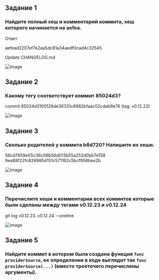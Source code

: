 ## Задание 1
### Найдите полный хеш и комментарий коммита, хеш которого начинается на aefea.

Ответ

aefead2207ef7e2aa5dc81a34aedf0cad4c32545

Update CHANGELOG.md

![image](https://user-images.githubusercontent.com/126553776/234281663-6604667e-4718-4a1d-81bf-cdbdb4d7045a.png)

## Задание 2
### Какому тегу соответствует коммит 85024d3?

commit 85024d3100126de36331c6982bfaac02cdab9e76 (tag: v0.12.23)

![image](https://user-images.githubusercontent.com/126553776/234282351-bd55e00a-fdc1-46d5-ae1e-9c40f0a02ce4.png)

## Задание 3
### Сколько родителей у коммита b8d720? Напишите их хеши.

 56cd7859e05c36c06b56d013b55a252d0bb7e158 9ea88f22fc6269854151c571162c5bcf958bee2b

![image](https://user-images.githubusercontent.com/126553776/234282899-63c68685-0c09-46f8-8387-ef188439de15.png)

## Задание 4
###  Перечислите хеши и комментарии всех коммитов которые были сделаны между тегами v0.12.23 и v0.12.24

git log v0.12.23..v0.12.24 --oneline

![image](https://user-images.githubusercontent.com/126553776/234283424-7d97c30b-2a36-4dc2-8cdd-b9c1ac16db2a.png)

## Задание 5
###  Найдите коммит в котором была создана функция `func providerSource`, ее определение в коде выглядит так `func providerSource(...)` (вместо троеточего перечислены аргументы).



